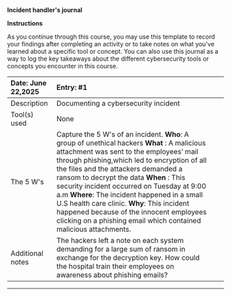 **Incident handler's journal**

**Instructions**

As you continue through this course, you may use this template to record your findings after completing an activity or to take notes on what you've learned about a specific tool or concept. You can also use this journal as a way to log the key takeaways about the different cybersecurity tools or concepts you encounter in this course.

| Date:  June 22,2025 | Entry: \#1 |  |  |
| :---- | :---- | ----- | ----- |
| Description | Documenting a cybersecurity incident |  |  |
| Tool(s) used | None |  |  |
| The 5 W's  | Capture the 5 W's of an incident. **Who**: A group of unethical hackers **What** : A malicious attachment was sent to the employees’ mail through   phishing,which led to encryption of all the files and the attackers demanded a ransom to decrypt the data **When** : This security incident occurred on Tuesday at 9:00 a.m **Where**: The incident happened in a small U.S health care clinic. **Why**: This incident happened because of the innocent employees clicking on a phishing email which contained malicious attachments. |  |  |
| Additional notes | The hackers left a note on each system demanding for a large sum of ransom in exchange for the decryption key. How could the hospital train their employees on awareness about phishing emails? |  |  |

---

